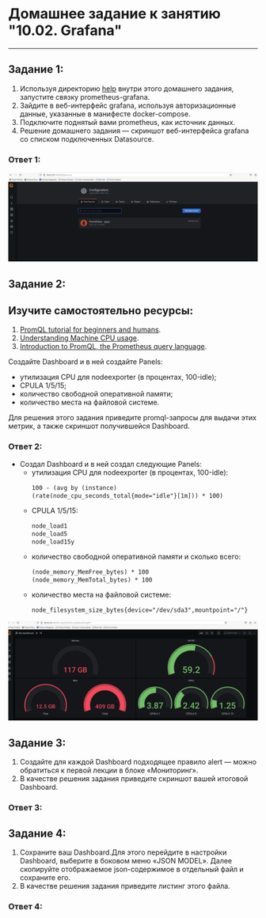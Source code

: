 # Домашнее задание к занятию "10.02. Grafana"

---
## Задание 1:

1. Используя директорию [help](./help) внутри этого домашнего задания, запустите связку prometheus-grafana.
2. Зайдите в веб-интерфейс grafana, используя авторизационные данные, указанные в манифесте docker-compose.
3. Подключите поднятый вами prometheus, как источник данных.
4. Решение домашнего задания — скриншот веб-интерфейса grafana со списком подключенных Datasource.

### Ответ 1:

![image](pic/1.png)

## Задание 2:

## Изучите самостоятельно ресурсы:

1. [PromQL tutorial for beginners and humans](https://valyala.medium.com/promql-tutorial-for-beginners-9ab455142085).
2. [Understanding Machine CPU usage](https://www.robustperception.io/understanding-machine-cpu-usage).
3. [Introduction to PromQL, the Prometheus query language](https://grafana.com/blog/2020/02/04/introduction-to-promql-the-prometheus-query-language/).

Создайте Dashboard и в ней создайте Panels:

- утилизация CPU для nodeexporter (в процентах, 100-idle);
- CPULA 1/5/15;
- количество свободной оперативной памяти;
- количество места на файловой системе.

Для решения этого задания приведите promql-запросы для выдачи этих метрик, а также скриншот получившейся Dashboard.

### Ответ 2:

- Создал Dashboard и в ней создал следующие Panels:
  - утилизация CPU для nodeexporter (в процентах, 100-idle):
    ```promql
    100 - (avg by (instance) (rate(node_cpu_seconds_total{mode="idle"}[1m])) * 100) 
    ```
  - CPULA 1/5/15:
    ```promql
    node_load1
    node_load5
    node_load15y
    ```
  - количество свободной оперативной памяти и сколько всего:
    ```promql
    (node_memory_MemFree_bytes) * 100
    (node_memory_MemTotal_bytes) * 100
    ```
  - количество места на файловой системе:
    ```promql
    node_filesystem_size_bytes{device="/dev/sda3",mountpoint="/"}
    ```
![image](pic/2.png)

## Задание 3:

1. Создайте для каждой Dashboard подходящее правило alert — можно обратиться к первой лекции в блоке «Мониторинг».
2. В качестве решения задания приведите скриншот вашей итоговой Dashboard.

### Ответ 3:

## Задание 4:

1. Сохраните ваш Dashboard.Для этого перейдите в настройки Dashboard, выберите в боковом меню «JSON MODEL». Далее скопируйте отображаемое json-содержимое в отдельный файл и сохраните его.
2. В качестве решения задания приведите листинг этого файла.

### Ответ 4:
